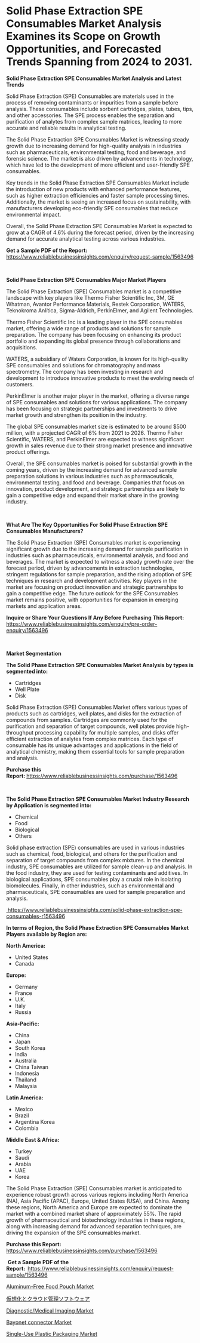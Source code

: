 <p><h1>Solid Phase Extraction SPE Consumables Market Analysis Examines its Scope on Growth Opportunities, and Forecasted Trends Spanning from 2024 to 2031.</h1></p><p><strong>Solid Phase Extraction SPE Consumables Market Analysis and Latest Trends</strong></p>
<p><p>Solid Phase Extraction (SPE) Consumables are materials used in the process of removing contaminants or impurities from a sample before analysis. These consumables include sorbent cartridges, plates, tubes, tips, and other accessories. The SPE process enables the separation and purification of analytes from complex sample matrices, leading to more accurate and reliable results in analytical testing.</p><p>The Solid Phase Extraction SPE Consumables Market is witnessing steady growth due to increasing demand for high-quality analysis in industries such as pharmaceuticals, environmental testing, food and beverage, and forensic science. The market is also driven by advancements in technology, which have led to the development of more efficient and user-friendly SPE consumables.</p><p>Key trends in the Solid Phase Extraction SPE Consumables Market include the introduction of new products with enhanced performance features, such as higher extraction efficiencies and faster sample processing times. Additionally, the market is seeing an increased focus on sustainability, with manufacturers developing eco-friendly SPE consumables that reduce environmental impact.</p><p>Overall, the Solid Phase Extraction SPE Consumables Market is expected to grow at a CAGR of 4.6% during the forecast period, driven by the increasing demand for accurate analytical testing across various industries.</p></p>
<p><strong>Get a Sample PDF of the Report:&nbsp;</strong> <a href="https://www.reliablebusinessinsights.com/enquiry/request-sample/1563496">https://www.reliablebusinessinsights.com/enquiry/request-sample/1563496</a></p>
<p>&nbsp;</p>
<p><strong>Solid Phase Extraction SPE Consumables Major Market Players</strong></p>
<p><p>The Solid Phase Extraction (SPE) Consumables market is a competitive landscape with key players like Thermo Fisher Scientific Inc, 3M, GE Whatman, Avantor Performance Materials, Restek Corporation, WATERS, Teknokroma Anlítica, Sigma-Aldrich, PerkinElmer, and Agilent Technologies.</p><p>Thermo Fisher Scientific Inc is a leading player in the SPE consumables market, offering a wide range of products and solutions for sample preparation. The company has been focusing on enhancing its product portfolio and expanding its global presence through collaborations and acquisitions.</p><p>WATERS, a subsidiary of Waters Corporation, is known for its high-quality SPE consumables and solutions for chromatography and mass spectrometry. The company has been investing in research and development to introduce innovative products to meet the evolving needs of customers.</p><p>PerkinElmer is another major player in the market, offering a diverse range of SPE consumables and solutions for various applications. The company has been focusing on strategic partnerships and investments to drive market growth and strengthen its position in the industry.</p><p>The global SPE consumables market size is estimated to be around $500 million, with a projected CAGR of 6% from 2021 to 2026. Thermo Fisher Scientific, WATERS, and PerkinElmer are expected to witness significant growth in sales revenue due to their strong market presence and innovative product offerings.</p><p>Overall, the SPE consumables market is poised for substantial growth in the coming years, driven by the increasing demand for advanced sample preparation solutions in various industries such as pharmaceuticals, environmental testing, and food and beverage. Companies that focus on innovation, product development, and strategic partnerships are likely to gain a competitive edge and expand their market share in the growing industry.</p></p>
<p>&nbsp;</p>
<p><strong>What Are The Key Opportunities For Solid Phase Extraction SPE Consumables Manufacturers?</strong></p>
<p><p>The Solid Phase Extraction (SPE) Consumables market is experiencing significant growth due to the increasing demand for sample purification in industries such as pharmaceuticals, environmental analysis, and food and beverages. The market is expected to witness a steady growth rate over the forecast period, driven by advancements in extraction technologies, stringent regulations for sample preparation, and the rising adoption of SPE techniques in research and development activities. Key players in the market are focusing on product innovation and strategic partnerships to gain a competitive edge. The future outlook for the SPE Consumables market remains positive, with opportunities for expansion in emerging markets and application areas.</p></p>
<p><strong>Inquire or Share Your Questions If Any Before Purchasing This Report:</strong> <a href="https://www.reliablebusinessinsights.com/enquiry/pre-order-enquiry/1563496">https://www.reliablebusinessinsights.com/enquiry/pre-order-enquiry/1563496</a></p>
<p>&nbsp;</p>
<p><strong>Market Segmentation</strong></p>
<p><strong>The Solid Phase Extraction SPE Consumables Market Analysis by types is segmented into:</strong></p>
<p><ul><li>Cartridges</li><li>Well Plate</li><li>Disk</li></ul></p>
<p><p>Solid Phase Extraction (SPE) Consumables Market offers various types of products such as cartridges, well plates, and disks for the extraction of compounds from samples. Cartridges are commonly used for the purification and separation of target compounds, well plates provide high-throughput processing capability for multiple samples, and disks offer efficient extraction of analytes from complex matrices. Each type of consumable has its unique advantages and applications in the field of analytical chemistry, making them essential tools for sample preparation and analysis.</p></p>
<p><strong>Purchase this Report:&nbsp;</strong><a href="https://www.reliablebusinessinsights.com/purchase/1563496">https://www.reliablebusinessinsights.com/purchase/1563496</a></p>
<p>&nbsp;</p>
<p><strong>The Solid Phase Extraction SPE Consumables Market Industry Research by Application is segmented into:</strong></p>
<p><ul><li>Chemical</li><li>Food</li><li>Biological</li><li>Others</li></ul></p>
<p><p>Solid phase extraction (SPE) consumables are used in various industries such as chemical, food, biological, and others for the purification and separation of target compounds from complex mixtures. In the chemical industry, SPE consumables are utilized for sample clean-up and analysis. In the food industry, they are used for testing contaminants and additives. In biological applications, SPE consumables play a crucial role in isolating biomolecules. Finally, in other industries, such as environmental and pharmaceuticals, SPE consumables are used for sample preparation and analysis.</p></p>
<p><a href="https://www.reliablebusinessinsights.com/solid-phase-extraction-spe-consumables-r1563496">&nbsp;https://www.reliablebusinessinsights.com/solid-phase-extraction-spe-consumables-r1563496</a></p>
<p><strong>In terms of Region, the Solid Phase Extraction SPE Consumables Market Players available by Region are:</strong></p>
<p>
    <p> <strong> North America: </strong>
        <ul>
            <li>United States</li>
            <li>Canada</li>
        </ul>
        </p> 
    <p> <strong> Europe: </strong>
        <ul>
            <li>Germany</li>
            <li>France</li>
            <li>U.K.</li>
            <li>Italy</li>
            <li>Russia</li>
        </ul>
        </p> 
    <p> <strong> Asia-Pacific: </strong>
        <ul>
            <li>China</li>
            <li>Japan</li>
            <li>South Korea</li>
            <li>India</li>
            <li>Australia</li>
            <li>China Taiwan</li>
            <li>Indonesia</li>
            <li>Thailand</li>
            <li>Malaysia</li>
        </ul>
        </p> 
    <p> <strong> Latin America: </strong>
        <ul>
            <li>Mexico</li>
            <li>Brazil</li>
            <li>Argentina Korea</li>
            <li>Colombia</li>
        </ul>
        </p> 
    <p> <strong> Middle East & Africa: </strong>
        <ul>
            <li>Turkey</li>
            <li>Saudi</li>
            <li>Arabia</li>
            <li>UAE</li>
            <li>Korea</li>
        </ul>
    </p>
    </p>
<p><p>The Solid Phase Extraction (SPE) Consumables market is anticipated to experience robust growth across various regions including North America (NA), Asia Pacific (APAC), Europe, United States (USA), and China. Among these regions, North America and Europe are expected to dominate the market with a combined market share of approximately 55%. The rapid growth of pharmaceutical and biotechnology industries in these regions, along with increasing demand for advanced separation techniques, are driving the expansion of the SPE consumables market.</p></p>
<p><strong>Purchase this Report: </strong><a href="https://www.reliablebusinessinsights.com/purchase/1563496">https://www.reliablebusinessinsights.com/purchase/1563496</a></p>
<p>&nbsp;<strong>Get a Sample PDF of the Report:&nbsp;&nbsp;</strong><a href="https://www.reliablebusinessinsights.com/enquiry/request-sample/1563496">https://www.reliablebusinessinsights.com/enquiry/request-sample/1563496</a></p>
<p><strong></strong></p>
<p><p><a href="https://www.linkedin.com/pulse/decoding-aluminum-free-food-pouch-market-metrics-share-trends-0ymxe">Aluminum-Free Food Pouch Market</a></p><p><a href="https://github.com/dadanedu33/Market-Research-Report-List-1/blob/main/144553091463.md">仮想化とクラウド管理ソフトウェア</a></p><p><a href="https://github.com/julyju69/Market-Research-Report-List-3/blob/main/diagnosticmedical-imaging-market.md">Diagnostic/Medical Imaging Market</a></p><p><a href="https://issuu.com/reportprime-2/docs/bayonet-connector-market-size-2030.pptx">Bayonet connector Market</a></p><p><a href="https://www.linkedin.com/pulse/single-use-plastic-packaging-market-trends-analysis-forecasted-87ate">Single-Use Plastic Packaging Market</a></p></p>